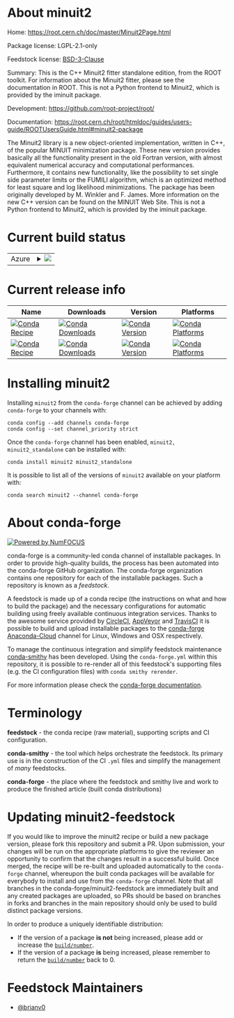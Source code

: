 About minuit2
=============

Home: https://root.cern.ch/doc/master/Minuit2Page.html

Package license: LGPL-2.1-only

Feedstock license: [BSD-3-Clause](https://github.com/conda-forge/minuit2-feedstock/blob/master/LICENSE.txt)

Summary: This is the C++ Minuit2 fitter standalone edition, from the ROOT toolkit.
For information about the Minuit2 fitter, please see the documentation in ROOT.
This is not a Python frontend to Minuit2, which is provided by the iminuit package.


Development: https://github.com/root-project/root/

Documentation: https://root.cern.ch/root/htmldoc/guides/users-guide/ROOTUsersGuide.html#minuit2-package

The Minuit2 library is a new object-oriented implementation, written in C++, of the popular
MINUIT minimization package. These new version provides basically all the functionality
present in the old Fortran version, with almost equivalent numerical accuracy and
computational performances. Furthermore, it contains new functionality, like the possibility
to set single side parameter limits or the FUMILI algorithm, which is an optimized method for
least square and log likelihood minimizations. The package has been originally developed by
M. Winkler and F. James. More information on the new C++ version can be found on the MINUIT
Web Site. This is not a Python frontend to Minuit2, which is provided by the iminuit package.


Current build status
====================


<table>
    
  <tr>
    <td>Azure</td>
    <td>
      <details>
        <summary>
          <a href="https://dev.azure.com/conda-forge/feedstock-builds/_build/latest?definitionId=7127&branchName=master">
            <img src="https://dev.azure.com/conda-forge/feedstock-builds/_apis/build/status/minuit2-feedstock?branchName=master">
          </a>
        </summary>
        <table>
          <thead><tr><th>Variant</th><th>Status</th></tr></thead>
          <tbody><tr>
              <td>linux_64</td>
              <td>
                <a href="https://dev.azure.com/conda-forge/feedstock-builds/_build/latest?definitionId=7127&branchName=master">
                  <img src="https://dev.azure.com/conda-forge/feedstock-builds/_apis/build/status/minuit2-feedstock?branchName=master&jobName=linux&configuration=linux_64_" alt="variant">
                </a>
              </td>
            </tr><tr>
              <td>linux_aarch64</td>
              <td>
                <a href="https://dev.azure.com/conda-forge/feedstock-builds/_build/latest?definitionId=7127&branchName=master">
                  <img src="https://dev.azure.com/conda-forge/feedstock-builds/_apis/build/status/minuit2-feedstock?branchName=master&jobName=linux&configuration=linux_aarch64_" alt="variant">
                </a>
              </td>
            </tr><tr>
              <td>osx_64</td>
              <td>
                <a href="https://dev.azure.com/conda-forge/feedstock-builds/_build/latest?definitionId=7127&branchName=master">
                  <img src="https://dev.azure.com/conda-forge/feedstock-builds/_apis/build/status/minuit2-feedstock?branchName=master&jobName=osx&configuration=osx_64_" alt="variant">
                </a>
              </td>
            </tr><tr>
              <td>osx_arm64</td>
              <td>
                <a href="https://dev.azure.com/conda-forge/feedstock-builds/_build/latest?definitionId=7127&branchName=master">
                  <img src="https://dev.azure.com/conda-forge/feedstock-builds/_apis/build/status/minuit2-feedstock?branchName=master&jobName=osx&configuration=osx_arm64_" alt="variant">
                </a>
              </td>
            </tr>
          </tbody>
        </table>
      </details>
    </td>
  </tr>
</table>

Current release info
====================

| Name | Downloads | Version | Platforms |
| --- | --- | --- | --- |
| [![Conda Recipe](https://img.shields.io/badge/recipe-minuit2-green.svg)](https://anaconda.org/conda-forge/minuit2) | [![Conda Downloads](https://img.shields.io/conda/dn/conda-forge/minuit2.svg)](https://anaconda.org/conda-forge/minuit2) | [![Conda Version](https://img.shields.io/conda/vn/conda-forge/minuit2.svg)](https://anaconda.org/conda-forge/minuit2) | [![Conda Platforms](https://img.shields.io/conda/pn/conda-forge/minuit2.svg)](https://anaconda.org/conda-forge/minuit2) |
| [![Conda Recipe](https://img.shields.io/badge/recipe-minuit2_standalone-green.svg)](https://anaconda.org/conda-forge/minuit2_standalone) | [![Conda Downloads](https://img.shields.io/conda/dn/conda-forge/minuit2_standalone.svg)](https://anaconda.org/conda-forge/minuit2_standalone) | [![Conda Version](https://img.shields.io/conda/vn/conda-forge/minuit2_standalone.svg)](https://anaconda.org/conda-forge/minuit2_standalone) | [![Conda Platforms](https://img.shields.io/conda/pn/conda-forge/minuit2_standalone.svg)](https://anaconda.org/conda-forge/minuit2_standalone) |

Installing minuit2
==================

Installing `minuit2` from the `conda-forge` channel can be achieved by adding `conda-forge` to your channels with:

```
conda config --add channels conda-forge
conda config --set channel_priority strict
```

Once the `conda-forge` channel has been enabled, `minuit2, minuit2_standalone` can be installed with:

```
conda install minuit2 minuit2_standalone
```

It is possible to list all of the versions of `minuit2` available on your platform with:

```
conda search minuit2 --channel conda-forge
```


About conda-forge
=================

[![Powered by
NumFOCUS](https://img.shields.io/badge/powered%20by-NumFOCUS-orange.svg?style=flat&colorA=E1523D&colorB=007D8A)](https://numfocus.org)

conda-forge is a community-led conda channel of installable packages.
In order to provide high-quality builds, the process has been automated into the
conda-forge GitHub organization. The conda-forge organization contains one repository
for each of the installable packages. Such a repository is known as a *feedstock*.

A feedstock is made up of a conda recipe (the instructions on what and how to build
the package) and the necessary configurations for automatic building using freely
available continuous integration services. Thanks to the awesome service provided by
[CircleCI](https://circleci.com/), [AppVeyor](https://www.appveyor.com/)
and [TravisCI](https://travis-ci.com/) it is possible to build and upload installable
packages to the [conda-forge](https://anaconda.org/conda-forge)
[Anaconda-Cloud](https://anaconda.org/) channel for Linux, Windows and OSX respectively.

To manage the continuous integration and simplify feedstock maintenance
[conda-smithy](https://github.com/conda-forge/conda-smithy) has been developed.
Using the ``conda-forge.yml`` within this repository, it is possible to re-render all of
this feedstock's supporting files (e.g. the CI configuration files) with ``conda smithy rerender``.

For more information please check the [conda-forge documentation](https://conda-forge.org/docs/).

Terminology
===========

**feedstock** - the conda recipe (raw material), supporting scripts and CI configuration.

**conda-smithy** - the tool which helps orchestrate the feedstock.
                   Its primary use is in the construction of the CI ``.yml`` files
                   and simplify the management of *many* feedstocks.

**conda-forge** - the place where the feedstock and smithy live and work to
                  produce the finished article (built conda distributions)


Updating minuit2-feedstock
==========================

If you would like to improve the minuit2 recipe or build a new
package version, please fork this repository and submit a PR. Upon submission,
your changes will be run on the appropriate platforms to give the reviewer an
opportunity to confirm that the changes result in a successful build. Once
merged, the recipe will be re-built and uploaded automatically to the
`conda-forge` channel, whereupon the built conda packages will be available for
everybody to install and use from the `conda-forge` channel.
Note that all branches in the conda-forge/minuit2-feedstock are
immediately built and any created packages are uploaded, so PRs should be based
on branches in forks and branches in the main repository should only be used to
build distinct package versions.

In order to produce a uniquely identifiable distribution:
 * If the version of a package **is not** being increased, please add or increase
   the [``build/number``](https://docs.conda.io/projects/conda-build/en/latest/resources/define-metadata.html#build-number-and-string).
 * If the version of a package **is** being increased, please remember to return
   the [``build/number``](https://docs.conda.io/projects/conda-build/en/latest/resources/define-metadata.html#build-number-and-string)
   back to 0.

Feedstock Maintainers
=====================

* [@brianv0](https://github.com/brianv0/)

